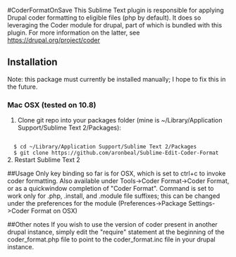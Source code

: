 #CoderFormatOnSave
This Sublime Text plugin is responsible for applying Drupal coder formatting to eligible files (php by default).  It does so leveraging the Coder module for drupal, part of which is bundled with this plugin.  For more information on the latter, see https://drupal.org/project/coder

## Installation
Note: this package must currently be installed manually; I hope to fix this in the future.

### Mac OSX (tested on 10.8)

1. Clone git repo into your packages folder (mine is ~/Library/Application Support/Sublime Text 2/Packages):
<code>
  $ cd ~/Library/Application Support/Sublime Text 2/Packages
  $ git clone https://github.com/aronbeal/Sublime-Edit-Coder-Format
</code>
2. Restart Sublime Text 2

##Usage
Only key binding so far is for OSX, which is set to ctrl+c to invoke coder formatting.  Also available under Tools->Coder Format->Coder Format, or as a quickwindow completion of "Coder Format".  Command is set to work only for .php, .install, and .module file suffixes; this can be changed under the preferences for the module (Preferences->Package Settings->Coder Format on OSX)

##Other notes
If you wish to use the version of coder present in another drupal instance, simply edit the "require" statement at the beginning of the coder_format.php file to point to the coder_format.inc file in your drupal instance.
